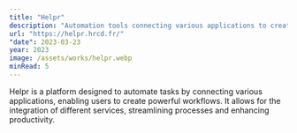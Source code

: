 ```yaml
---
title: "Helpr"
description: "Automation tools connecting various applications to create powerful workflows"
url: "https://helpr.hrcd.fr/"
"date": 2023-03-23
year: 2023
image: /assets/works/helpr.webp
minRead: 5
---
```


Helpr is a platform designed to automate tasks by connecting various applications, enabling users to create powerful workflows. It allows for the integration of different services, streamlining processes and enhancing productivity.